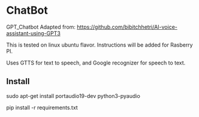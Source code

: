 # ChatBot
GPT_Chatbot
Adapted from: https://github.com/bibitchhetri/AI-voice-assistant-using-GPT3

This is tested on linux ubuntu flavor.  Instructions will be added for Rasberry PI.

Uses GTTS for text to speech, and Google recognizer for speech to text.

## Install
sudo apt-get install portaudio19-dev python3-pyaudio

pip install -r requirements.txt


